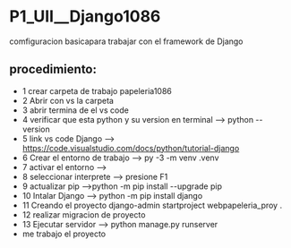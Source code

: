 # P1_UII__Django1086
comfiguracion basicapara trabajar con el framework de Django

## procedimiento: 
- 1 crear carpeta de trabajo  papeleria1086
- 2 Abrir con vs la carpeta
- 3 abrir termina de el vs code
- 4 verificar que esta python y su version en terminal --> python -- version
- 5 link vs code Django --> https://code.visualstudio.com/docs/python/tutorial-django
- 6 Crear el entorno de trabajo --> py -3 -m venv .venv
- 7 activar el entorno -->
- 8 seleccionar interprete --> presione F1
- 9 actualizar pip -->python -m pip install --upgrade pip
- 10 Intalar Django --> python -m pip install django
- 11 Creando el proyecto django-admin startproject  webpapeleria_proy .
- 12 realizar migracion de proyecto
- 13 Ejecutar servidor --> python manage.py runserver
- me trabajo el proyecto
